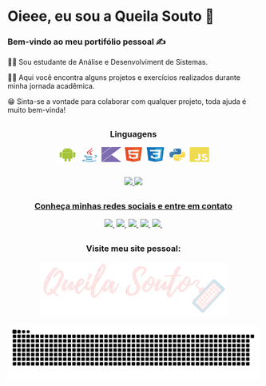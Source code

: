 


<h1> Oieee, eu sou a Queila Souto 👋</h1>
 <h3> Bem-vindo ao meu portifólio pessoal ✍</h3>
  <p>👩‍🎓 Sou estudante de Análise e Desenvolviment de Sistemas.
  <p>👩‍💻 Aqui você encontra alguns projetos e exercícios realizados durante minha jornada acadêmica.
  <p>😁 Sinta-se a vontade para colaborar com qualquer projeto, toda ajuda é muito bem-vinda!


##

<div align=center style="display: inline_block">
 <h3> Linguagens </h3>

  <img align="center" height="30" width="40" src="https://github.com/devicons/devicon/blob/master/icons/android/android-plain.svg" >
  <img align="center" height="30" width="40" src="https://github.com/devicons/devicon/blob/master/icons/java/java-original.svg">
  <img align="center" height="30" width="40" src="https://github.com/devicons/devicon/blob/master/icons/kotlin/kotlin-plain.svg">
  <img align="center" height="30" width="40" src="https://raw.githubusercontent.com/devicons/devicon/master/icons/html5/html5-original.svg">
  <img align="center" height="30" width="40" src="https://raw.githubusercontent.com/devicons/devicon/master/icons/css3/css3-original.svg">
  <img align="center" height="30" width="40" src="https://raw.githubusercontent.com/devicons/devicon/master/icons/python/python-original.svg">
  <img align="center" height="30" width="40" src="https://raw.githubusercontent.com/devicons/devicon/master/icons/javascript/javascript-plain.svg">
</div>

##

<div align=center style="display: inline_block">
  <a href="https://github.com/Queila-Souto">
<img height="180em" src="https://github-readme-stats.vercel.app/api?username=queila-souto&show_icons=true&theme=cobalt&include_all_commits=true&count_private=true"/>  
<img height="180em" src="https://github-readme-stats.vercel.app/api/top-langs/?username=queila-souto&layout=compact&langs_count=7&theme=cobalt"/>
</div>


##

<div align=center> 
<h3>Conheça minhas redes sociais e entre em contato </h3>
  <a href="https://www.linkedin.com/in/queila-souto-802aa71b5/" target="_blank"><img  height="40"  src="https://cdn2.iconfinder.com/data/icons/social-media-applications/64/social_media_applications_14-linkedin-512.png" target="_blank">&nbsp</a>
  <a href="https://www.instagram.com/queila_ms/" target="_blank"><img  height="40"  src="https://cdn4.iconfinder.com/data/icons/social-messaging-ui-color-shapes-2-free/128/social-instagram-new-circle-512.png" target="_blank">&nbsp</a>
  <a href="https://www.youtube.com/channel/UCRInCxzAFCL0c_g0_roOCKQ" target="_blank"><img  height="40"  src="https://cdn0.iconfinder.com/data/icons/social-flat-rounded-rects/512/youtube_v2-512.png" target="_blank">&nbsp</a>
  <a href="mailto:monteiro_queila@gmail.com" target="_blank"><img  height="40"  src="https://cdn3.iconfinder.com/data/icons/logos-brands-3/24/logo_brand_brands_logos_gmail-512.png">&nbsp</a>
  <a href="http://api.whatsapp.com/send?phone=5512996744079" target="_blank"><img  height="40"  src="https://cdn2.iconfinder.com/data/icons/social-media-applications/64/social_media_applications_23-whatsapp-512.png">&nbsp</a>
 
</div>

##

<div align=center> 
<h3>Visite meu site pessoal:</h3>
  <div align=center>
 	<a href="http://queilasouto.mypressonline.com/#" target="_blank"><img src="https://github.com/Queila-Souto/SitePessoal/blob/main/img/logo%20_comp.png" target="_blank"></a>
<br> </div>
<div> 

  ![Snake animation](https://github.com/queila-souto/queila-souto/blob/output/github-contribution-grid-snake.svg)
 <div> 


